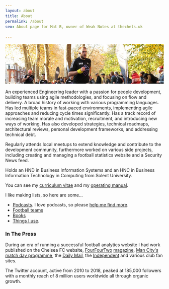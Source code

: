 ```yaml
---
layout: about
title: About
permalink: /about
seo: About page for Mat B, owner of Weak Notes at thechels.uk

---
```


![banner photo of Mat running in London](/images/gh-header-image-cropped.jpg)

An experienced Engineering leader with a passion for people development, building teams using agile methodologies, and focusing on flow and delivery. A broad history of working with various programming languages. Has led multiple teams in fast-paced environments, implementing agile approaches and reducing cycle times significantly. Has a track record of increasing team morale and motivation, recruitment, and introducing new ways of working. Has also developed strategies, technical roadmaps, architectural reviews, personal development frameworks, and addressing technical debt.

Regularly attends local meetups to extend knowledge and contribute to the development community, furthermore worked on various side projects, including creating and managing a football statistics website and a Security News feed. 

Holds an HND in Business Information Systems and an HNC in Business Information Technology in Computing from Solent University.

You can see my [curriculum vitae](/cv) and my [operating manual](/manual).

 I like making lists, so here are some...
- [Podcasts](/podcasts). I love podcasts, so please [help me find more](https://github.com/Mat-0/TheChels.uk/issues/new?assignees=Mat-0=podcast&template=podcast.md).
- [Football teams](/teams)
- [Books](/books)
- [Things I use](/gear).

### In The Press

During an era of running a successful football analytics website I had work published on the Chelsea FC website, [FourFourTwo](https://thechels.uk/fourfourtwo-cult-heroes) [magazine](https://thechels.uk/fourfourtwo-chelsea-vs-swansea), [Man City's match day programme](https://thechels.uk/man-city-programme), the [Daily Mail](https://www.dailymail.co.uk/sport/football/article-2282976/Frank-Lampard-scores-200th-Chelsea-goal.html), the [Independent](https://www.independent.co.uk/sport/football/european/valencia-penalty-gary-neville-chelsea-under19s-uefa-youth-league-a6892926.html) and various club fan sites.

The Twitter account, active from 2010 to 2018, peaked at 185,000 followers with a monthly reach of 8 million users worldwide all through organic growth.
